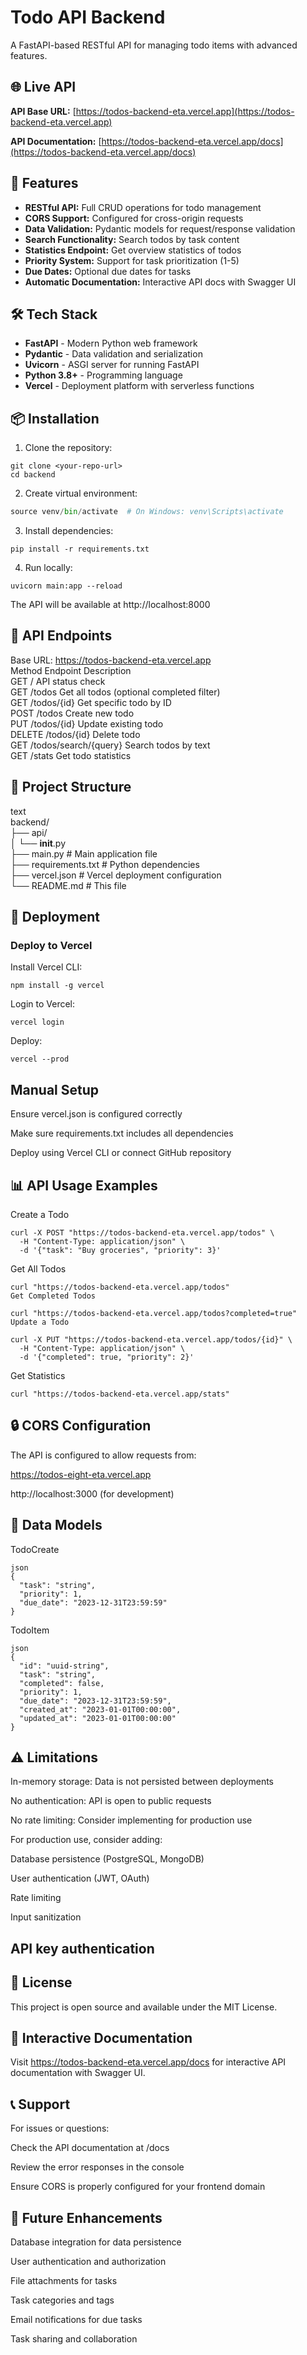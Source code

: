 # Todo API Backend

A FastAPI-based RESTful API for managing todo items with advanced features.

## 🌐 Live API

**API Base URL:** [https://todos-backend-eta.vercel.app](https://todos-backend-eta.vercel.app)

**API Documentation:** [https://todos-backend-eta.vercel.app/docs](https://todos-backend-eta.vercel.app/docs)

## 🚀 Features

- **RESTful API:** Full CRUD operations for todo management
- **CORS Support:** Configured for cross-origin requests
- **Data Validation:** Pydantic models for request/response validation
- **Search Functionality:** Search todos by task content
- **Statistics Endpoint:** Get overview statistics of todos
- **Priority System:** Support for task prioritization (1-5)
- **Due Dates:** Optional due dates for tasks
- **Automatic Documentation:** Interactive API docs with Swagger UI

## 🛠️ Tech Stack

- **FastAPI** - Modern Python web framework
- **Pydantic** - Data validation and serialization
- **Uvicorn** - ASGI server for running FastAPI
- **Python 3.8+** - Programming language
- **Vercel** - Deployment platform with serverless functions

## 📦 Installation

1. Clone the repository:
```
git clone <your-repo-url>
cd backend
```
2. Create virtual environment:

```python -m venv venv
source venv/bin/activate  # On Windows: venv\Scripts\activate
```
3. Install dependencies:

```
pip install -r requirements.txt
```

4. Run locally:

```
uvicorn main:app --reload
```

The API will be available at http://localhost:8000

## 🔧 API Endpoints
Base URL: https://todos-backend-eta.vercel.app  
Method	Endpoint	Description  
GET	/	API status check  
GET	/todos	Get all todos (optional completed filter)  
GET	/todos/{id}	Get specific todo by ID  
POST	/todos	Create new todo  
PUT	/todos/{id}	Update existing todo  
DELETE	/todos/{id}	Delete todo  
GET	/todos/search/{query}	Search todos by text  
GET	/stats	Get todo statistics  

## 📁 Project Structure  
text  
backend/  
├── api/  
│   └── __init__.py  
├── main.py              # Main application file  
├── requirements.txt     # Python dependencies  
├── vercel.json          # Vercel deployment configuration  
└── README.md            # This file  

## 🚀 Deployment  
### Deploy to Vercel
Install Vercel CLI:

```
npm install -g vercel
```
Login to Vercel:

```
vercel login
```
Deploy:

```
vercel --prod
```
## Manual Setup
Ensure vercel.json is configured correctly

Make sure requirements.txt includes all dependencies

Deploy using Vercel CLI or connect GitHub repository

## 📊 API Usage Examples
Create a Todo
```
curl -X POST "https://todos-backend-eta.vercel.app/todos" \
  -H "Content-Type: application/json" \
  -d '{"task": "Buy groceries", "priority": 3}'
```

Get All Todos
```
curl "https://todos-backend-eta.vercel.app/todos"
Get Completed Todos
```

```
curl "https://todos-backend-eta.vercel.app/todos?completed=true"
Update a Todo
```

```
curl -X PUT "https://todos-backend-eta.vercel.app/todos/{id}" \
  -H "Content-Type: application/json" \
  -d '{"completed": true, "priority": 2}'
```
Get Statistics

```
curl "https://todos-backend-eta.vercel.app/stats"
```

## 🔒 CORS Configuration
The API is configured to allow requests from:

https://todos-eight-eta.vercel.app

http://localhost:3000 (for development)

## 📝 Data Models
TodoCreate
```
json
{
  "task": "string",
  "priority": 1,
  "due_date": "2023-12-31T23:59:59"
}
```
TodoItem
```
json
{
  "id": "uuid-string",
  "task": "string",
  "completed": false,
  "priority": 1,
  "due_date": "2023-12-31T23:59:59",
  "created_at": "2023-01-01T00:00:00",
  "updated_at": "2023-01-01T00:00:00"
}
```
## ⚠️ Limitations
In-memory storage: Data is not persisted between deployments

No authentication: API is open to public requests

No rate limiting: Consider implementing for production use

For production use, consider adding:

Database persistence (PostgreSQL, MongoDB)

User authentication (JWT, OAuth)

Rate limiting

Input sanitization

## API key authentication

## 📄 License
This project is open source and available under the MIT License.

## 🔗 Interactive Documentation
Visit https://todos-backend-eta.vercel.app/docs for interactive API documentation with Swagger UI.

## 📞 Support
For issues or questions:

Check the API documentation at /docs

Review the error responses in the console

Ensure CORS is properly configured for your frontend domain

## 🚀 Future Enhancements
Database integration for data persistence

User authentication and authorization

File attachments for tasks

Task categories and tags

Email notifications for due tasks

Task sharing and collaboration
